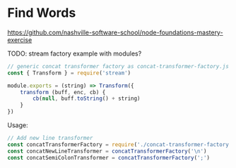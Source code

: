 # Find Words

https://github.com/nashville-software-school/node-foundations-mastery-exercise

TODO: stream factory example with modules?

```js
// generic concat transformer factory as concat-transformer-factory.js
const { Transform } = require('stream')

module.exports = (string) => Transform({
    transform (buff, enc, cb) {
        cb(null, buff.toString() + string)
    }
})
```

Usage:

```js
// Add new line transformer
const concatTransformerFactory = require('./concat-transformer-factory')
const concatNewLineTransformer = concatTransformerFactory('\n')
const concatSemiColonTransformer = concatTransformerFactory(';')
```